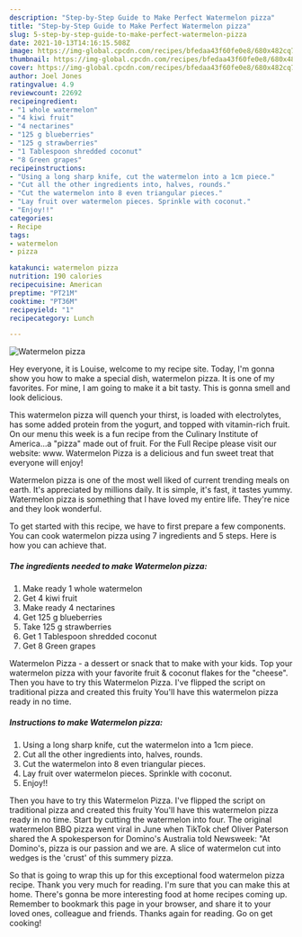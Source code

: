 ```yaml
---
description: "Step-by-Step Guide to Make Perfect Watermelon pizza"
title: "Step-by-Step Guide to Make Perfect Watermelon pizza"
slug: 5-step-by-step-guide-to-make-perfect-watermelon-pizza
date: 2021-10-13T14:16:15.508Z
image: https://img-global.cpcdn.com/recipes/bfedaa43f60fe0e8/680x482cq70/watermelon-pizza-recipe-main-photo.jpg
thumbnail: https://img-global.cpcdn.com/recipes/bfedaa43f60fe0e8/680x482cq70/watermelon-pizza-recipe-main-photo.jpg
cover: https://img-global.cpcdn.com/recipes/bfedaa43f60fe0e8/680x482cq70/watermelon-pizza-recipe-main-photo.jpg
author: Joel Jones
ratingvalue: 4.9
reviewcount: 22692
recipeingredient:
- "1 whole watermelon"
- "4 kiwi fruit"
- "4 nectarines"
- "125 g blueberries"
- "125 g strawberries"
- "1 Tablespoon shredded coconut"
- "8 Green grapes"
recipeinstructions:
- "Using a long sharp knife, cut the watermelon into a 1cm piece."
- "Cut all the other ingredients into, halves, rounds."
- "Cut the watermelon into 8 even triangular pieces."
- "Lay fruit over watermelon pieces. Sprinkle with coconut."
- "Enjoy!!"
categories:
- Recipe
tags:
- watermelon
- pizza

katakunci: watermelon pizza 
nutrition: 190 calories
recipecuisine: American
preptime: "PT21M"
cooktime: "PT36M"
recipeyield: "1"
recipecategory: Lunch

---
```



![Watermelon pizza](https://img-global.cpcdn.com/recipes/bfedaa43f60fe0e8/680x482cq70/watermelon-pizza-recipe-main-photo.jpg)

Hey everyone, it is Louise, welcome to my recipe site. Today, I'm gonna show you how to make a special dish, watermelon pizza. It is one of my favorites. For mine, I am going to make it a bit tasty. This is gonna smell and look delicious.

This watermelon pizza will quench your thirst, is loaded with electrolytes, has some added protein from the yogurt, and topped with vitamin-rich fruit. On our menu this week is a fun recipe from the Culinary Institute of America…a &#34;pizza&#34; made out of fruit. For the Full Recipe please visit our website: www. Watermelon Pizza is a delicious and fun sweet treat that everyone will enjoy!

Watermelon pizza is one of the most well liked of current trending meals on earth. It's appreciated by millions daily. It is simple, it's fast, it tastes yummy. Watermelon pizza is something that I have loved my entire life. They're nice and they look wonderful.


To get started with this recipe, we have to first prepare a few components. You can cook watermelon pizza using 7 ingredients and 5 steps. Here is how you can achieve that.

<!--inarticleads1-->

##### The ingredients needed to make Watermelon pizza:

1. Make ready 1 whole watermelon
1. Get 4 kiwi fruit
1. Make ready 4 nectarines
1. Get 125 g blueberries
1. Take 125 g strawberries
1. Get 1 Tablespoon shredded coconut
1. Get 8 Green grapes


Watermelon Pizza - a dessert or snack that to make with your kids. Top your watermelon pizza with your favorite fruit &amp; coconut flakes for the &#34;cheese&#34;. Then you have to try this Watermelon Pizza. I&#39;ve flipped the script on traditional pizza and created this fruity You&#39;ll have this watermelon pizza ready in no time. 

<!--inarticleads2-->

##### Instructions to make Watermelon pizza:

1. Using a long sharp knife, cut the watermelon into a 1cm piece.
1. Cut all the other ingredients into, halves, rounds.
1. Cut the watermelon into 8 even triangular pieces.
1. Lay fruit over watermelon pieces. Sprinkle with coconut.
1. Enjoy!!


Then you have to try this Watermelon Pizza. I&#39;ve flipped the script on traditional pizza and created this fruity You&#39;ll have this watermelon pizza ready in no time. Start by cutting the watermelon into four. The original watermelon BBQ pizza went viral in June when TikTok chef Oliver Paterson shared the A spokesperson for Domino&#39;s Australia told Newsweek: &#34;At Domino&#39;s, pizza is our passion and we are. A slice of watermelon cut into wedges is the &#39;crust&#39; of this summery pizza. 

So that is going to wrap this up for this exceptional food watermelon pizza recipe. Thank you very much for reading. I'm sure that you can make this at home. There's gonna be more interesting food at home recipes coming up. Remember to bookmark this page in your browser, and share it to your loved ones, colleague and friends. Thanks again for reading. Go on get cooking!
